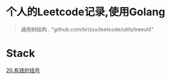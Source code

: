 # 个人的Leetcode记录,使用Golang

> 通用树结构 . "github.com/krizsx/leetcode/utils/treeutil"

# Stack

[20.有效的括号](https://github.com/krizsx/leetcode/blob/by-tag/stack/valid-parentheses/main.go)


